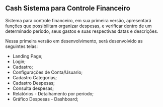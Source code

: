 ## Cash Sistema para Controle Financeiro

Sistema para controle financeiro, em sua primeira versão, apresentará funções que possibilitam organizar despesas, e verificar dentro de um determinado período, seus gastos e suas respectivas datas e descrições.

Nessa primeira versão em desenvolvimento, será desenvolvido as seguintes telas:

- Landing Page;
- Login;
- Cadastro;
- Configurações de Conta/Usuario;
- Cadastro Categorias;
- Cadastro Despesas;
- Consulta despesas;
- Relatórios - Detalhamento por período;
- Gráfico Despesas - Dashboard;

